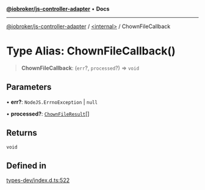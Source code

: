 [**@iobroker/js-controller-adapter**](../../README.md) • **Docs**

***

[@iobroker/js-controller-adapter](../../globals.md) / [\<internal\>](../README.md) / ChownFileCallback

# Type Alias: ChownFileCallback()

> **ChownFileCallback**: (`err`?, `processed`?) => `void`

## Parameters

• **err?**: `NodeJS.ErrnoException` \| `null`

• **processed?**: [`ChownFileResult`](../interfaces/ChownFileResult.md)[]

## Returns

`void`

## Defined in

[types-dev/index.d.ts:522](https://github.com/ioBroker/ioBroker.js-controller/blob/98c8e13a2785a2eeac3b3ee2a60dcd41754c14ad/packages/types-dev/index.d.ts#L522)
